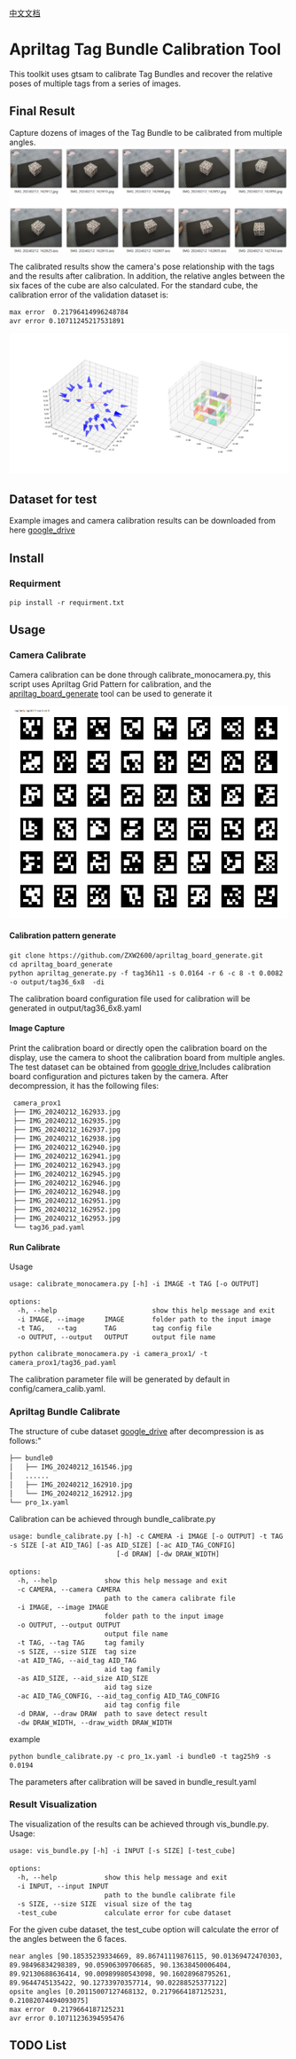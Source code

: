 [中文文档](./readme_cn.md)

# Apriltag Tag Bundle Calibration Tool

This toolkit uses gtsam to calibrate Tag Bundles and recover the relative poses of multiple tags from a series of images.

## Final Result

Capture dozens of images of the Tag Bundle to be calibrated from multiple angles.
![example img](./.assert/image_gird.png)

The calibrated results show the camera's pose relationship with the tags and the results after calibration. In addition, the relative angles between the six faces of the cube are also calculated. For the standard cube, the calibration error of the validation dataset is:

```shell
max error  0.21796414996248784
avr error 0.10711245217531891
```

![result](./.assert/result.png)

## Dataset for test

Example images and camera calibration results can be downloaded from here [google_drive](https://drive.google.com/file/d/11k1m0Q2mUbp0rxg8_eLo6up_41Tp__8e/view?usp=sharing)

## Install

### Requirment

```shell
pip install -r requirment.txt
```

## Usage

### Camera Calibrate

Camera calibration can be done through calibrate_monocamera.py, this script uses Apriltag Grid Pattern for calibration, and the [apriltag_board_generate](https://github.com/ZXW2600/apriltag_board_generate.git) tool can be used to generate it

![pattern example](./.assert/tag36.png)

#### Calibration pattern generate

```shell
git clone https://github.com/ZXW2600/apriltag_board_generate.git
cd apriltag_board_generate
python apriltag_generate.py -f tag36h11 -s 0.0164 -r 6 -c 8 -t 0.0082 -o output/tag36_6x8  -di
```

The calibration board configuration file used for calibration will be generated in output/tag36_6x8.yaml

#### Image Capture

Print the calibration board or directly open the calibration board on the display, use the camera to shoot the calibration board from multiple angles. The test dataset can be obtained from [google drive](https://drive.google.com/file/d/1NkC0lnTKcPBemN78WzJNqUPJvMJkoj__/view?usp=sharing),Includes calibration board configuration and pictures taken by the camera. After decompression, it has the following files:

```shell
 camera_prox1
 ├── IMG_20240212_162933.jpg
 ├── IMG_20240212_162935.jpg
 ├── IMG_20240212_162937.jpg
 ├── IMG_20240212_162938.jpg
 ├── IMG_20240212_162940.jpg
 ├── IMG_20240212_162941.jpg
 ├── IMG_20240212_162943.jpg
 ├── IMG_20240212_162945.jpg
 ├── IMG_20240212_162946.jpg
 ├── IMG_20240212_162948.jpg
 ├── IMG_20240212_162951.jpg
 ├── IMG_20240212_162952.jpg
 ├── IMG_20240212_162953.jpg
 └── tag36_pad.yaml
```

#### Run Calibrate

Usage

```shell
usage: calibrate_monocamera.py [-h] -i IMAGE -t TAG [-o OUTPUT]

options:
  -h, --help                        show this help message and exit
  -i IMAGE, --image     IMAGE       folder path to the input image
  -t TAG,   --tag       TAG         tag config file
  -o OUTPUT, --output   OUTPUT      output file name
```

```shell
python calibrate_monocamera.py -i camera_prox1/ -t camera_prox1/tag36_pad.yaml
```

The calibration parameter file will be generated by default in config/camera_calib.yaml.

### Apriltag Bundle Calibrate

The structure of cube dataset [google_drive](https://drive.google.com/file/d/11k1m0Q2mUbp0rxg8_eLo6up_41Tp__8e/view?usp=sharing) after decompression is as follows:"

```shell
├── bundle0
│   ├── IMG_20240212_161546.jpg
│   ......
│   ├── IMG_20240212_162910.jpg
│   └── IMG_20240212_162912.jpg
└── pro_1x.yaml
```

Calibration can be achieved through bundle_calibrate.py

```shell
usage: bundle_calibrate.py [-h] -c CAMERA -i IMAGE [-o OUTPUT] -t TAG -s SIZE [-at AID_TAG] [-as AID_SIZE] [-ac AID_TAG_CONFIG]
                           [-d DRAW] [-dw DRAW_WIDTH]

options:
  -h, --help            show this help message and exit
  -c CAMERA, --camera CAMERA
                        path to the camera calibrate file
  -i IMAGE, --image IMAGE
                        folder path to the input image
  -o OUTPUT, --output OUTPUT
                        output file name
  -t TAG, --tag TAG     tag family
  -s SIZE, --size SIZE  tag size
  -at AID_TAG, --aid_tag AID_TAG
                        aid tag family
  -as AID_SIZE, --aid_size AID_SIZE
                        aid tag size
  -ac AID_TAG_CONFIG, --aid_tag_config AID_TAG_CONFIG
                        aid tag config file
  -d DRAW, --draw DRAW  path to save detect result
  -dw DRAW_WIDTH, --draw_width DRAW_WIDTH
```

example

```shell
python bundle_calibrate.py -c pro_1x.yaml -i bundle0 -t tag25h9 -s 0.0194
```

The parameters after calibration will be saved in bundle_result.yaml

### Result Visualization

The visualization of the results can be achieved through vis_bundle.py.
Usage:

```shell
usage: vis_bundle.py [-h] -i INPUT [-s SIZE] [-test_cube]

options:
  -h, --help            show this help message and exit
  -i INPUT, --input INPUT
                        path to the bundle calibrate file
  -s SIZE, --size SIZE  visual size of the tag
  -test_cube            calculate error for cube dataset
```

For the given cube dataset, the test_cube option will calculate the error of the angles between the 6 faces.

```shell
near angles [90.18535239334669, 89.86741119876115, 90.01369472470303, 89.98496834298389, 90.05906309706685, 90.13638450006404, 89.92130688636414, 90.00989980543098, 90.16028968795261, 89.9644745135422, 90.12733970357714, 90.02288525377122]
opsite angles [0.20115007127468132, 0.2179664187125231, 0.21082074494093075]
max error  0.2179664187125231
avr error 0.10711236394595476
```

## TODO List


